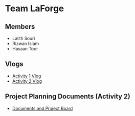 # Team LaForge

## Members
* Lalith Souri
* Rizwan Islam
* Hasaan Toor

## Vlogs
* [Activity 1 Vlog](https://www.youtube.com/watch?v=HbZrESt8KsI&ab_channel=HasaanToor)
* [Activity 2 Vlog]()

## Project Planning Documents (Activity 2)
* [Documents and Project Board](https://github.com/HasaanToor/ENSE374-LaForge/tree/main/Activity2)
